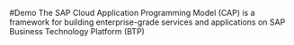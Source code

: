 #Demo
The SAP Cloud Application Programming Model (CAP) is a framework for building enterprise-grade services and applications on SAP Business Technology Platform (BTP)

